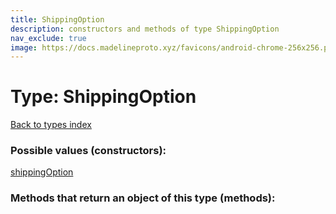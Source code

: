 ```yaml
---
title: ShippingOption
description: constructors and methods of type ShippingOption
nav_exclude: true
image: https://docs.madelineproto.xyz/favicons/android-chrome-256x256.png
---
```

# Type: ShippingOption
[Back to types index](index.html)



### Possible values (constructors):

[shippingOption](/API_docs/constructors/shippingOption.html)  



### Methods that return an object of this type (methods):



